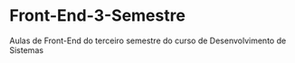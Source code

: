 # Front-End-3-Semestre
Aulas de Front-End do terceiro semestre do curso de Desenvolvimento de Sistemas
